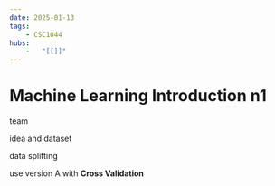 ```yaml
---
date: 2025-01-13 
tags: 
    - CSC1044
hubs: 
    -   "[[]]"
---
```


# Machine Learning Introduction n1

team

idea and dataset 

data splitting

use version A with **Cross Validation**
